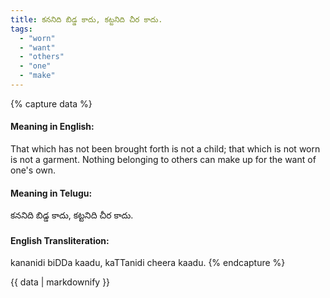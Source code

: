 ```yaml
---
title: కననిది బిడ్డ కాదు, కట్టనిది చీర కాదు.
tags:
  - "worn"
  - "want"
  - "others"
  - "one"
  - "make"
---
```


{% capture data %}
#### Meaning in English:
That which has not been brought forth is not a child; that which is not worn is not a garment.
Nothing belonging to others can make up for the want of one's own.

#### Meaning in Telugu:
కననిది బిడ్డ కాదు, కట్టనిది చీర కాదు.

#### English Transliteration:
kananidi biDDa kaadu, kaTTanidi cheera kaadu.
{% endcapture %}

<div class="notice">{{ data | markdownify }}</div>

